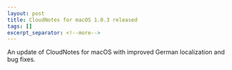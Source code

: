 ```yaml
---
layout: post
title: CloudNotes for macOS 1.0.3 released
tags: []
excerpt_separator: <!--more-->
---
```


An update of CloudNotes for macOS with improved German localization and bug fixes.
